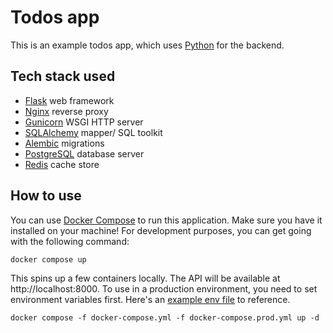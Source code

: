 # Todos app
This is an example todos app, which uses [Python](https://python.org) for the backend.

## Tech stack used
- [Flask](https://github.com/pallets/flask) web framework
- [Nginx](https://github.com/nginx/nginx) reverse proxy
- [Gunicorn](https://github.com/benoitc/gunicorn) WSGI HTTP server
- [SQLAlchemy](https://github.com/sqlalchemy/sqlalchemy) mapper/ SQL toolkit
- [Alembic](https://github.com/sqlalchemy/alembic) migrations
- [PostgreSQL](https://github.com/postgres/postgres) database server
- [Redis](https://github.com/redis/redis) cache store

## How to use
You can use [Docker Compose](https://github.com/docker/compose) to run this application. Make sure you
have it installed on your machine! For development purposes, you can get going with the following command:
```text
docker compose up
```
This spins up a few containers locally. The API will be available at http://localhost:8000.
To use in a production environment, you need to set environment variables first. Here's an
[example env file](example.env) to reference.
```text
docker compose -f docker-compose.yml -f docker-compose.prod.yml up -d
```
